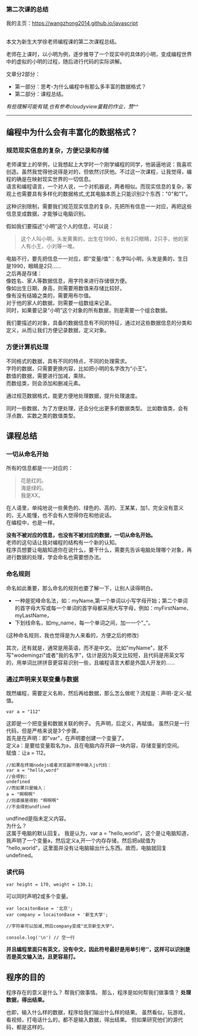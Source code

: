 
### 第二次课的总结

我的主页：https://wangzhong2014.github.io/javascript

##

本文为新生大学徐老师编程课的第二次课程总结。

老师在上课时，以小明为例，逐步推导了一个现实中的具体的小明，变成编程世界中的虚拟的小明的过程，随后进行代码的实际讲解。

文章分2部分：
* 第一部分：思考-为什么编程中有那么多丰富的数据格式？
* 第二部分：课程总结。

*有些理解可能有错,也有参考cloudyview童鞋的作业，赞^^*

---


## 编程中为什么会有丰富化的数据格式？

### 规范现实信息的复杂，方便记录和存储

老师课堂上的举例，让我想起上大学时一个刚学编程的同学，他装逼地说：我喜欢创造。虽然我觉得他说得是对的，但依然讨厌他。不过这一次课程，让我觉得，编程的确是在映射现实世界的一切信息。  
语言和编程语言，一个对人说，一个对机器说，两者相似。而现实信息的复杂，客观上也需要具有多样化的数据格式,尤其电脑本质上只能识别2个东西："0"和"1"。

这种识别限制，需要我们规范现实信息的复杂，先把所有信息一一对应，再把这些信息变成数据，才能够让电脑识别。  

假如我们要描述“小明”这个人的信息，可以说：  
> 这个人叫小明，头发黄黄的，出生在1990，长有2只眼睛，2只手，他的家人有小王，小刘等一堆。

电脑不行，要先把信息一一对应，即“变量/值”：名字叫小明，头发是黄的，生日是1990，眼睛是2只……  
之后再是存储：  
像姓名、家人等数据信息，用字符来进行存储很方便。  
像如出生日期，身高，则需要用数值来存储比较好。  
像有没有结婚之类的，需要用布尔值。  
对于他的家人的数据，则需要一组数组来记录。  
同时，如果要记录“小明”这个对象的所有数据，则是需要一个组合数据。

我们要描述的对象，具备的数据信息有不同的特征，通过对这些数据信息的分类和定义，从而让我们方便记录数据，定义对象。


### 方便计算机处理

不同格式的数据，具有不同的特点，不同的处理需求。  
字符的数据，只需要更换内容，比如把小明的名字改为“小王”。  
数值的数据，需要进行加减，乘除。  
而数组类，则会添加和删减元素。

通过规范数据格式，能更方便地处理数据，提升处理速度。

同时一些数据，为了方便处理，还会分化出更多的数据类型。
比如数值类，会有浮点数、实数之类的数值类型。


## 课程总结

### 一切从命名开始
所有的信息都是一一对应的：

> 花是红的。  
> 海是绿的。  
> 我是XX。  

在人语里，单纯地说一些黄色的、绿色的、高的、王某某，加1，完全没有意义的，无人能懂，也不会有人觉得你在和他说话。  
在编程中，也是一样。  

**没有不被对应的信息，也没有不被对应的数据，一切从命名开始。**  
老师的这句话让我对编程的结构有一个新的认知。  
程序员想要让电脑知道你在说什么，要干什么，需要先告诉电脑处理哪个对象，再进行数据的处理，学会命名也需要想办法。

### 命名规则
命名如此重要，那么命名的规则也要了解一下，让别人读得明白。
* 一种是驼峰命名法，如：myName,第一个单词以小写字母开始；第二个单词的首字母大写或每一个单词的首字母都采用大写字母，例如：myFirstName、myLastName，
* 下划线命名，如my_name，每一个单词之间，加一一个"_"。

(这种命名规则，我也觉得是为人来看的，方便之后的修改)

其次，还有就是，通常是用英语，而不是中文。
比如"myName"，就不写"wodemingzi"或者"我的名字"，估计是因为英文比较短，且代码是用英文写的，用单词比拼拼音更容易识别一些，且编程语言大都是外国人开发的……

### 通过声明来关联变量与数据
既然编程，需要定义名称，然后再给数据，那么怎么做呢？流程是：声明-定义-赋值。

```
var a = "112"
```
这即是一个把变量和数据关联的例子。
先声明，后定义，再赋值。
虽然只是一行代码，但是严格来说是3个步骤。  
首先是在声明：即"var"，在声明要创建一个变量了。  
定义a：是要给变量取名为a，且在电脑内存开辟一块内容，存储变量的空间。  
赋值：让a = 112。

```
//如果在终端nodejs或者浏览器环境中输入js代码：
var a = "hello,word"
//会得到:
undefined
//而如果只是输入：
a = "啊啊啊"
//则直接是得到 "啊啊啊"
//不会得到undfined
```

undfined是指未定义内容。  
为什么？  
这属于电脑的默认回复。
我是认为，var a = "hello,world"，这个是让电脑知道，我声明了一个变量a，然后定义a,开一个内存存储，然后把a赋值为 "hello,world"，这里面并没有让电脑输出什么东西。故而，电脑就回复undefined。


### 读代码

```
var height = 170, weight = 130.1;   

```

可以同时声明2或多个变量。

```
var locaitonBase = '北京';
var company = locaitonBase + '新生大学';

//字符串可以加减,然后company变成"北京新生大学"。

```

```
console.log('\n') // 空一行
```
**并且编程里面只有英文，没有中文，因此符号最好是用单引号''，这样可以识别是否是英文输入法，且更容易打。**

## 程序的目的
程序存在的意义是什么？
帮我们做事情。
那么，程序是如何帮我们做事情？
**处理数据，得出结果。**

也即，输入什么样的数据，程序给我们输出什么样的结果。
虽然看似，玩游戏，看视频，打电话什么的，都不是输入数据，得出结果。
但如果研究他们的源代码，都是这样的。
